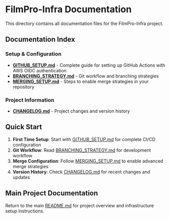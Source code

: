 # FilmPro-Infra Documentation

This directory contains all documentation files for the FilmPro-Infra project.

## Documentation Index

### Setup & Configuration
- [**GITHUB_SETUP.md**](./GITHUB_SETUP.md) - Complete guide for setting up GitHub Actions with AWS OIDC authentication
- [**BRANCHING_STRATEGY.md**](./BRANCHING_STRATEGY.md) - Git workflow and branching strategies  
- [**MERGING_SETUP.md**](./MERGING_SETUP.md) - Steps to enable merge strategies in your repository

### Project Information
- [**CHANGELOG.md**](./CHANGELOG.md) - Project changes and version history

## Quick Start

1. **First Time Setup**: Start with [GITHUB_SETUP.md](./GITHUB_SETUP.md) for complete CI/CD configuration
2. **Git Workflow**: Read [BRANCHING_STRATEGY.md](./BRANCHING_STRATEGY.md) for development workflow
3. **Merge Configuration**: Follow [MERGING_SETUP.md](./MERGING_SETUP.md) to enable advanced merge strategies
4. **Version History**: Check [CHANGELOG.md](./CHANGELOG.md) for recent changes and updates

## Main Project Documentation

Return to the main [README.md](../README.md) for project overview and infrastructure setup instructions.
